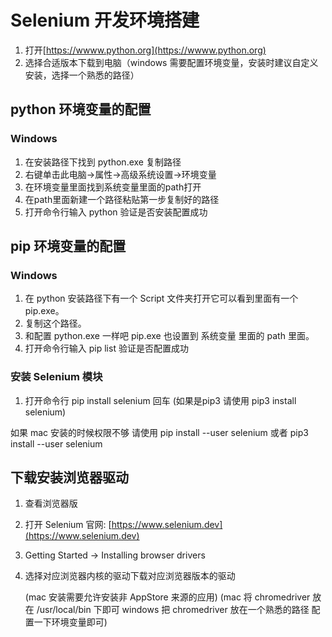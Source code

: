 # Selenium 开发环境搭建

1. 打开[https://wwww.python.org](https://wwww.python.org)
1. 选择合适版本下载到电脑（windows 需要配置环境变量，安装时建议自定义安装，选择一个熟悉的路径）

## python 环境变量的配置

### Windows

1. 在安装路径下找到 python.exe 复制路径
1. 右键单击此电脑->属性->高级系统设置->环境变量
1. 在环境变量里面找到系统变量里面的path打开
1. 在path里面新建一个路径粘贴第一步复制好的路径
1. 打开命令行输入 python 验证是否安装配置成功

## pip 环境变量的配置

### Windows

1. 在 python 安装路径下有一个 Script 文件夹打开它可以看到里面有一个 pip.exe。
1. 复制这个路径。
1. 和配置 python.exe 一样吧 pip.exe 也设置到 系统变量 里面的 path 里面。
1. 打开命令行输入 pip list 验证是否配置成功


### 安装 Selenium 模块


1. 打开命令行 pip install selenium 回车 (如果是pip3 请使用 pip3 install selenium)

如果 mac 安装的时候权限不够 请使用 pip install --user selenium 或者  pip3 install --user selenium

## 下载安装浏览器驱动

1. 查看浏览器版
1. 打开 Selenium 官网: [https://www.selenium.dev](https://www.selenium.dev)
1. Getting Started -> Installing browser drivers
1. 选择对应浏览器内核的驱动下载对应浏览器版本的驱动

   (mac 安装需要允许安装非 AppStore 来源的应用)
   (mac 将 chromedriver 放在 /usr/local/bin 下即可 windows 把 chromedriver 放在一个熟悉的路径 配置一下环境变量即可) 

